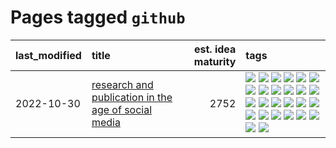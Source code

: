 # Pages tagged `github`

|last_modified|title|est. idea maturity|tags
|:---|:---|---:|:---|
|2022-10-30|[research and publication in the age of social media](../research-and-social.md)|2752|[![](https://img.shields.io/badge/tag-arxiv-c4c41f)](../tags/arxiv.md) [![](https://img.shields.io/badge/tag-citation-53417a)](../tags/citation.md) [![](https://img.shields.io/badge/tag-corrections-92ab1c)](../tags/corrections.md) [![](https://img.shields.io/badge/tag-credit-12f6d5)](../tags/credit.md) [![](https://img.shields.io/badge/tag-curation-48fb29)](../tags/curation.md) [![](https://img.shields.io/badge/tag-discoverability-4db4d2)](../tags/discoverability.md) [![](https://img.shields.io/badge/tag-discussion-12eec5)](../tags/discussion.md) [![](https://img.shields.io/badge/tag-feed-ea1833)](../tags/feed.md) [![](https://img.shields.io/badge/tag-git-f14da)](../tags/git.md) [![](https://img.shields.io/badge/tag-github-1043a5)](../tags/github.md) [![](https://img.shields.io/badge/tag-historyofscience-35b163)](../tags/historyofscience.md) [![](https://img.shields.io/badge/tag-mastodon-c4fb38)](../tags/mastodon.md) [![](https://img.shields.io/badge/tag-openreview-1eefac)](../tags/openreview.md) [![](https://img.shields.io/badge/tag-paperswithcode-3f9741)](../tags/paperswithcode.md) [![](https://img.shields.io/badge/tag-platform-c6963e)](../tags/platform.md) [![](https://img.shields.io/badge/tag-publication-4a3565)](../tags/publication.md) [![](https://img.shields.io/badge/tag-reproducibility-6013c8)](../tags/reproducibility.md) [![](https://img.shields.io/badge/tag-research-e3be61)](../tags/research.md) [![](https://img.shields.io/badge/tag-retractions-e9b626)](../tags/retractions.md) [![](https://img.shields.io/badge/tag-search-1614f8)](../tags/search.md) [![](https://img.shields.io/badge/tag-socialmedia-82d6e)](../tags/socialmedia.md) [![](https://img.shields.io/badge/tag-stackoverflow-752fd7)](../tags/stackoverflow.md) [![](https://img.shields.io/badge/tag-subscription-9c3a4a)](../tags/subscription.md) [![](https://img.shields.io/badge/tag-transparency-2b1421)](../tags/transparency.md) [![](https://img.shields.io/badge/tag-twitter-dad82b)](../tags/twitter.md) [![](https://img.shields.io/badge/tag-validation-35d420)](../tags/validation.md)|
